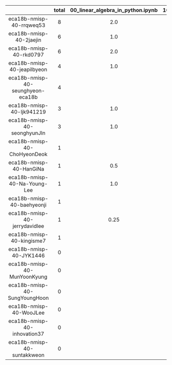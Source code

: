 |    |   total  |  00_linear_algebra_in_python.ipynb  |  10_vector_addition_subtraction.ipynb  |  20_vector_dot_cross_product.ipynb  |  30_3D_line_plane.ipynb  |
|:--:|:----:|:----:|:----:|:----:|:----:|
| eca18b-nmisp-40-rrqweq53 | 8 | 2.0 | 2.0 | 4.0 |   |
| eca18b-nmisp-40-2jaejin | 6 | 1.0 | 3.0 | 1.5 | 0.5  |
| eca18b-nmisp-40-rkd0797 | 6 | 2.0 | 1.0 | 2.0 | 1.0  |
| eca18b-nmisp-40-jeapilbyeon | 4 | 1.0 | 1.0 | 1.0 | 1.0  |
| eca18b-nmisp-40-seunghyeon-eca18b | 4 |  | 2.0 | 1.0 | 1.0  |
| eca18b-nmisp-40-ljk941219 | 3 | 1.0 |  | 1.0 | 1.0  |
| eca18b-nmisp-40-seonghyunJIn | 3 | 1.0 | 1.0 | 1.0 |   |
| eca18b-nmisp-40-ChoHyeonDeok | 1 |  |  | 1.0 |   |
| eca18b-nmisp-40-HanGiNa | 1 | 0.5 |  | 0.5 |   |
| eca18b-nmisp-40-Na-Young-Lee | 1 | 1.0 |  |  |   |
| eca18b-nmisp-40-baehyeonji | 1 |  | 0.5 | 0.5 |   |
| eca18b-nmisp-40-jerrydavidlee | 1 | 0.25 | 0.25 | 0.25 | 0.25  |
| eca18b-nmisp-40-kingisme7 | 1 |  | 0.5 | 0.5 |   |
| eca18b-nmisp-40-JYK1446 | 0 |  |  |  |   |
| eca18b-nmisp-40-MunYoonKyung | 0 |  |  |  |   |
| eca18b-nmisp-40-SungYoungHoon | 0 |  |  |  |   |
| eca18b-nmisp-40-WooJLee | 0 |  |  |  |   |
| eca18b-nmisp-40-inhovation37 | 0 |  |  |  |   |
| eca18b-nmisp-40-suntakkweon | 0 |  |  |  |   |
